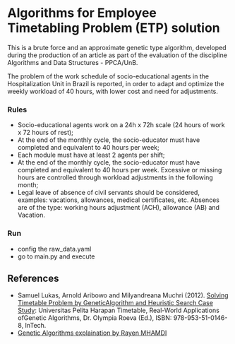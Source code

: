 # Algorithms for Employee Timetabling Problem (ETP) solution

This is a brute force and an approximate genetic type algorithm, developed during the production of an article as part of the evaluation of the discipline Algorithms and Data Structures - PPCA/UnB.

The problem of the work schedule of socio-educational agents in the Hospitalization Unit in Brazil is reported, in order to adapt and optimize the weekly workload of 40 hours, with lower cost and need for adjustments.

### Rules
- Socio-educational agents work on a 24h x 72h scale (24 hours of work x 72 hours of rest);
- At the end of the monthly cycle, the socio-educator must have completed and equivalent to 40 hours per week;
- Each module must have at least 2 agents per shift;
- At the end of the monthly cycle, the socio-educator must have completed and equivalent to 40 hours per week. Excessive or missing hours are controlled through workload adjustments in the following month;
- Legal leave of absence of civil servants should be considered, examples: vacations, allowances, medical certificates, etc. Absences are of the type: working hours adjustment (ACH), allowance (AB) and Vacation.

### Run
- config the raw_data.yaml
- go to main.py and execute

## References

* Samuel Lukas, Arnold Aribowo and Milyandreana Muchri (2012). [Solving Timetable Problem by GeneticAlgorithm and Heuristic Search Case Study](https://www.intechopen.com/chapters/30303): Universitas Pelita Harapan Timetable, Real-World Applications ofGenetic Algorithms, Dr. Olympia Roeva (Ed.), ISBN: 978-953-51-0146-8, InTech.
* [Genetic Algorithms explaination by Rayen MHAMDI](https://rayenmhamdi.github.io/ai/ga/)
